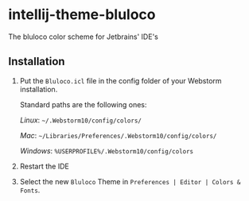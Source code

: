 intellij-theme-bluloco
=======================

The bluloco color scheme for Jetbrains' IDE's 


## Installation

1.  Put the `Bluloco.icl` file in the config folder of your Webstorm installation.

    Standard paths are the following ones:

    _Linux_:  `~/.Webstorm10/config/colors/`

    _Mac_:    `~/Libraries/Preferences/.Webstorm10/config/colors/`

    _Windows_: `%USERPROFILE%/.Webstorm10/config/colors`

2. Restart the IDE
3. Select the new `Bluloco` Theme in `Preferences | Editor | Colors & Fonts`.

